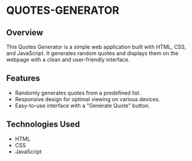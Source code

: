 # QUOTES-GENERATOR


## Overview

This Quotes Generator is a simple web application built with HTML, CSS, and JavaScript. It generates random quotes and displays them on the webpage with a clean and user-friendly interface.

## Features

- Randomly generates quotes from a predefined list.
- Responsive design for optimal viewing on various devices.
- Easy-to-use interface with a "Generate Quote" button.

## Technologies Used

- HTML
- CSS
- JavaScript
